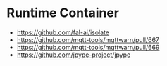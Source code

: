 # Runtime Container

- https://github.com/fal-ai/isolate
- https://github.com/mqtt-tools/mqttwarn/pull/667
- https://github.com/mqtt-tools/mqttwarn/pull/669
- https://github.com/jpype-project/jpype
